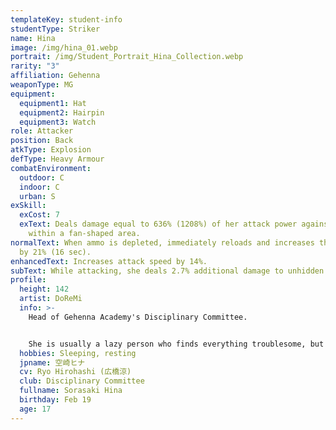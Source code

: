 ```yaml
---
templateKey: student-info
studentType: Striker
name: Hina
image: /img/hina_01.webp
portrait: /img/Student_Portrait_Hina_Collection.webp
rarity: "3"
affiliation: Gehenna
weaponType: MG
equipment:
  equipment1: Hat
  equipment2: Hairpin
  equipment3: Watch
role: Attacker
position: Back
atkType: Explosion
defType: Heavy Armour
combatEnvironment:
  outdoor: C
  indoor: C
  urban: S
exSkill:
  exCost: 7
  exText: Deals damage equal to 636% (1208%) of her attack power against enemies
    within a fan-shaped area.
normalText: When ammo is depleted, immediately reloads and increases the attack
  by 21% (16 sec).
enhancedText: Increases attack speed by 14%.
subText: While attacking, she deals 2.7% additional damage to unhidden enemies.
profile:
  height: 142
  artist: DoReMi
  info: >-
    Head of Gehenna Academy's Disciplinary Committee.


    She is usually a lazy person who finds everything troublesome, but when it comes to school rules, she shows her stern head of the disciplinary committee. She always says, "It's too much trouble," but on the battlefield, she makes quick decisions and acts without hesitation. Therefore, organizations hostile to Gehenna are most afraid of her appearance.
  hobbies: Sleeping, resting
  jpname: 空崎ヒナ
  cv: Ryo Hirohashi (広橋涼)
  club: Disciplinary Committee
  fullname: Sorasaki Hina
  birthday: Feb 19
  age: 17
---
```

